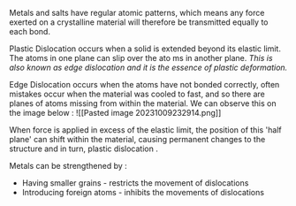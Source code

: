 Metals and salts have regular atomic patterns, which means any force exerted on a crystalline material will therefore be transmitted equally to each bond. 

Plastic Dislocation occurs when a solid is extended beyond its elastic limit. The atoms in one plane can slip over the ato ms in another plane. *This is also known as edge dislocation and it is the essence of plastic deformation.*

Edge Dislocation occurs when the atoms have not bonded correctly, often mistakes occur when the material was cooled to fast, and so there are planes of atoms missing from within the material. We can observe this on the image below : 
 ![[Pasted image 20231009232914.png]] 

When force is applied in excess of the elastic limit, the position of this 'half plane' can shift within the material, causing permanent changes to the structure and in turn, plastic dislocation .

Metals can be strengthened by :
- Having smaller grains - restricts the movement of dislocations
- Introducing foreign atoms - inhibits the movements of dislocations 